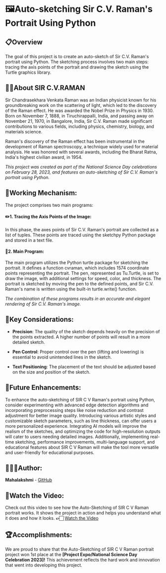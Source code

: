 # **🖼️Auto-sketching Sir C.V. Raman's Portrait Using Python**


## **📋Overview**

The goal of this project is to create an auto-sketch of Sir C.V. Raman's portrait using Python.
The sketching process involves two main steps: tracing the axis points of the portrait and drawing the sketch using the Turtle graphics library.

## **👨‍🔬About SIR C.V.RAMAN**

Sir Chandrasekhara Venkata Raman was an Indian physicist known for his groundbreaking work on the scattering of light, 
which led to the discovery of the Raman effect. He was awarded the Nobel Prize in Physics in 1930. 
Born on November 7, 1888, in Tiruchirappalli, India, and passing away on November 21, 1970, in Bangalore, India,
Sir C.V. Raman made significant contributions to various fields, including physics, chemistry, biology, and materials science.

Raman's discovery of the Raman effect has been instrumental in the development of Raman spectroscopy, a technique widely used for material analysis.
He was honored with several awards, including the Bharat Ratna, India's highest civilian award, in 1954.

*This project was created as part of the National Science Day celebrations on February 28, 2023, and features an auto-sketching of Sir C.V. Raman's portrait using Python.*


## **🔧Working Mechanism:**

The project comprises two main programs:

#### ✏️1. Tracing the Axis Points of the Image:
In this phase, the axes points of Sir C.V. Raman's portrait are collected as a list of tuples. 
These points are traced using the sketchpy Python package and stored in a text file.

#### 🎨2. Main Program:
The main program utilizes the Python turtle package for sketching the portrait. 
It defines a function cvraman, which includes 1574 coordinate points representing the portrait. 
The pen, represented as Tu.Turtle, is set to draw the image, with additional settings for speed, color, and thickness.
The portrait is sketched by moving the pen to the defined points, and Sir C.V. Raman's name is written using the built-in turtle.write() function.

*The combination of these programs results in an accurate and elegant rendering of Sir C.V. Raman's image.*


## **🔑Key Considerations:**

- **Precision**: The quality of the sketch depends heavily on the precision of the points extracted. A higher number of points will result in a more detailed sketch.

- **Pen Control**: Proper control over the pen (lifting and lowering) is essential to avoid unintended lines in the sketch.

- **Text Positioning**: The placement of the text should be adjusted based on the size and position of the sketch.


## **🚀Future Enhancements**:

To enhance the auto-sketching of SIR C V Raman's portrait using Python, 
consider experimenting with advanced edge detection algorithms and incorporating preprocessing steps like noise reduction 
and contrast adjustment for better image quality. Introducing various artistic styles and customizable sketch parameters,
such as line thickness, can offer users a more personalized experience. Integrating AI models will improve the realism of the sketches,
and optimizing the code for high-resolution outputs will cater to users needing detailed images. Additionally, implementing real-time sketching,
performance improvements, multi-language support, and educational features about SIR C V Raman will make the tool more versatile and user-friendly 
for educational purposes.

## **👩🏻‍💼Author**:

**Mahalakshmi** - [GitHub](https://github.com/Mahalakshmi105/PROJECT_CODE/ "Click her to see !")

## **👀Watch the Video:**

Check out this video to see how the Auto-Sketching of SIR C V Raman portrait works. 
It shows the project in action and helps you understand what it does and how it looks. **👉🏻**
[Watch the Video](https://youtu.be/hEnTCRQtd9Y?si=P5KmzLmjMjfIjBBN "Click her to see !")


## **🏆Accomplishments:**

We are proud to share that the Auto-Sketching of SIR C V Raman portrait project won 1st place at the **[Project Expo/National Science Day Celebration 2023]!**
This achievement reflects the hard work and innovation that went into developing this project.
